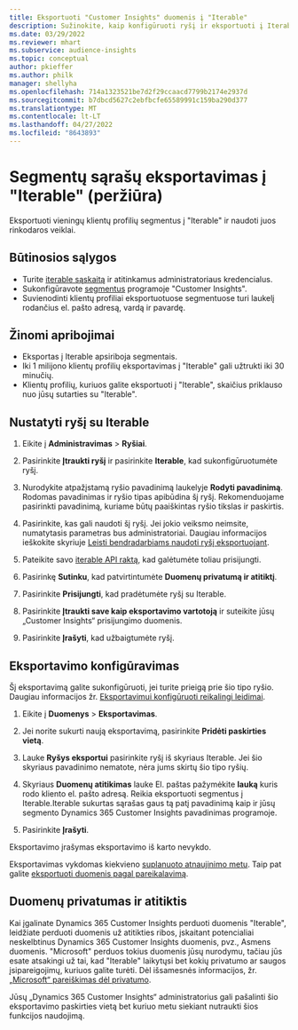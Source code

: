 ```yaml
---
title: Eksportuoti "Customer Insights" duomenis į "Iterable"
description: Sužinokite, kaip konfigūruoti ryšį ir eksportuoti į Iterable.
ms.date: 03/29/2022
ms.reviewer: mhart
ms.subservice: audience-insights
ms.topic: conceptual
author: pkieffer
ms.author: philk
manager: shellyha
ms.openlocfilehash: 714a1323521be7d2f29ccaacd7799b2174e2937d
ms.sourcegitcommit: b7dbcd5627c2ebfbcfe65589991c159ba290d377
ms.translationtype: MT
ms.contentlocale: lt-LT
ms.lasthandoff: 04/27/2022
ms.locfileid: "8643893"
---
```

# <a name="export-segment-lists-to-iterable-preview"></a>Segmentų sąrašų eksportavimas į "Iterable" (peržiūra)

Eksportuoti vieningų klientų profilių segmentus į "Iterable" ir naudoti juos rinkodaros veiklai.

## <a name="prerequisites"></a>Būtinosios sąlygos

-   Turite [iterable sąskaitą](https://iterable.com/) ir atitinkamus administratoriaus kredencialus.
-   Sukonfigūravote [segmentus](segments.md) programoje "Customer Insights".
-   Suvienodinti klientų profiliai eksportuotuose segmentuose turi laukelį rodančius el. pašto adresą, vardą ir pavardę.

## <a name="known-limitations"></a>Žinomi apribojimai

- Eksportas į Iterable apsiriboja segmentais.
- Iki 1 milijono klientų profilių eksportavimas į "Iterable" gali užtrukti iki 30 minučių. 
- Klientų profilių, kuriuos galite eksportuoti į "Iterable", skaičius priklauso nuo jūsų sutarties su "Iterable".

## <a name="set-up-connection-to-iterable"></a>Nustatyti ryšį su Iterable

1. Eikite į **Administravimas** > **Ryšiai**.

1. Pasirinkite **Įtraukti ryšį** ir pasirinkite **Iterable**, kad sukonfigūruotumėte ryšį.

1. Nurodykite atpažįstamą ryšio pavadinimą laukelyje **Rodyti pavadinimą**. Rodomas pavadinimas ir ryšio tipas apibūdina šį ryšį. Rekomenduojame pasirinkti pavadinimą, kuriame būtų paaiškintas ryšio tikslas ir paskirtis.

1. Pasirinkite, kas gali naudoti šį ryšį. Jei jokio veiksmo neimsite, numatytasis parametras bus administratoriai. Daugiau informacijos ieškokite skyriuje [Leisti bendradarbiams naudoti ryšį eksportuojant](connections.md#allow-contributors-to-use-a-connection-for-exports).

1. Pateikite savo [iterable API raktą](https://support.iterable.com/hc/en-us/articles/360043464871), kad galėtumėte toliau prisijungti. 

1. Pasirinkę **Sutinku**, kad patvirtintumėte **Duomenų privatumą ir atitiktį**.

1. Pasirinkite **Prisijungti**, kad pradėtumėte ryšį su Iterable.

1. Pasirinkite **Įtraukti save kaip eksportavimo vartotoją** ir suteikite jūsų „Customer Insights“ prisijungimo duomenis.

1. Pasirinkite **Įrašyti**, kad užbaigtumėte ryšį.

## <a name="configure-an-export"></a>Eksportavimo konfigūravimas

Šį eksportavimą galite sukonfigūruoti, jei turite prieigą prie šio tipo ryšio. Daugiau informacijos žr. [Eksportavimui konfigūruoti reikalingi leidimai](export-destinations.md#set-up-a-new-export).

1. Eikite į **Duomenys** > **Eksportavimas**.

1. Jei norite sukurti naują eksportavimą, pasirinkite **Pridėti paskirties vietą**.

1. Lauke **Ryšys eksportui** pasirinkite ryšį iš skyriaus Iterable. Jei šio skyriaus pavadinimo nematote, nėra jums skirtų šio tipo ryšių.

3. Skyriaus **Duomenų atitikimas** lauke El. paštas pažymėkite **lauką** kuris rodo kliento el. pašto adresą. Reikia eksportuoti segmentus į Iterable.Iterable sukurtas sąrašas gaus tą patį pavadinimą kaip ir jūsų segmento Dynamics 365 Customer Insights pavadinimas programoje.

1. Pasirinkite **Įrašyti**.

Eksportavimo įrašymas eksportavimo iš karto nevykdo.

Eksportavimas vykdomas kiekvieno [suplanuoto atnaujinimo metu](system.md#schedule-tab). Taip pat galite [eksportuoti duomenis pagal pareikalavimą](export-destinations.md#run-exports-on-demand). 


## <a name="data-privacy-and-compliance"></a>Duomenų privatumas ir atitiktis

Kai įgalinate Dynamics 365 Customer Insights perduoti duomenis "Iterable", leidžiate perduoti duomenis už atitikties ribos, įskaitant potencialiai neskelbtinus Dynamics 365 Customer Insights duomenis, pvz., Asmens duomenis. "Microsoft" perduos tokius duomenis jūsų nurodymu, tačiau jūs esate atsakingi už tai, kad "Iterable" laikytųsi bet kokių privatumo ar saugos įsipareigojimų, kuriuos galite turėti. Dėl išsamesnės informacijos, žr. [„Microsoft“ pareiškimas dėl privatumo](https://go.microsoft.com/fwlink/?linkid=396732).

Jūsų „Dynamics 365 Customer Insights“ administratorius gali pašalinti šio eksportavimo paskirties vietą bet kuriuo metu siekiant nutraukti šios funkcijos naudojimą.
